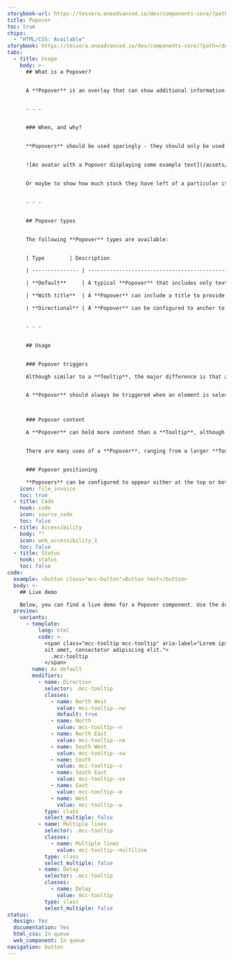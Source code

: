 ```yaml
---
storybook-url: https://tessera.oneadvanced.io/dev/components-core/?path=/docs/html-button--as-default
title: Popover
toc: true
chips:
  - "HTML/CSS: Available"
storybook: https://tessera.oneadvanced.io/dev/components-core/?path=/docs/html-tooltip--with-direction
tabs:
  - title: Usage
    body: >-
      ## What is a Popover?


      A **Popover** is an overlay that can show additional information to the user - however, it does differ from a **[Tooltip](/components/Tooltip)**. A **Popover** will typically be reserved for information that goes above-and-beyond what would normally be shown in a **Tooltip**. Unlike **Tooltips**, they are dismissed by selecting an icon within the **Popover**, not just when the user moves away from the **Popover**.


      - - -


      ### When, and why?


      **Popovers** should be used sparingly - they should only be used when you need to display non-critical information that will aid the user's decision making. For example, you could add a **Popover** to an **[Avatar](/components/avatar)** to show a user's full name and job title:


      ![An avatar with a Popover displaying some example text](/assets/img/popover_example_1.png)


      Or maybe to show how much stock they have left of a particular item?


      - - -


      ## Popover types


      The following **Popover** types are available:


      | Type        | Description                                                                                                                                                                     | Example                             |

      | --------------- | ------------------------------------------------------------------------------------------------------------------------------------------------------------------------------- |

      | **Default**     | A typical **Popover** that includes only text. Select the button to make the **Popover** appear. |

      | **With title**  | A **Popover** can include a title to provide further supporting information to the main body content of the **Popover** - note that a **Popover** can only have a single title. |

      | **Directional** | A **Popover** can be configured to anchor to different parts of the trigger - for example, you could make it appear in the top-left or bottom-right of a button. |


      - - -


      ## Usage


      ### Popover triggers

      Although similar to a **Tooltip**, the major difference is that a **Popover** must be triggered and dismissed by a click. The trigger could be a something like a button or an image, but the **Popover** would never appear by simply hovering over the item.


      A **Popover** should always be triggered when an element is selected (such as when it is tapped on mobile or clicked with a mouse).



      ### Popover content

      A **Popover** can hold more content than a **Tooltip**, although it should never be over-populated or over-used. The content in a **Popover** should be seen as ‘additional information’ and not crucial to the user's decision-making. A **Popover** should only ever *add* to the user's experience, and never be a requirement. They are the cherry that you add on top of the cake, not the batter.


      There are many uses of a **Popover**, ranging from a larger **Tooltip**, to a **Popover** that contains additional HTML content. 


      ### Popover positioning

      **Popovers** can be configured to appear either at the top or bottom and left or right of the trigger using the `placement` attribute. Consider the layout of the page and what content (if any) would be hidden by the **Popover** when designing with one.
    icon: file_invoice
    toc: true
  - title: Code
    hook: code
    icon: source_code
    toc: false
  - title: Accessibility
    body: ""
    icon: web_accessibility_1
    toc: false
  - title: Status
    hook: status
    toc: false
code:
  example: <button class="mcc-button">Button text</button>
  body: >-
    ## Live demo

    Below, you can find a live demo for a Popover component. Use the drop-down menus and radio buttons to view the different Popover Types and Variants.
  preview:
    variants:
      - template:
          lang: html
          code: >-
            <span class="mcc-tooltip mcc-tooltip" aria-label="Lorem ipsum dolor
            sit amet, consectetur adipiscing elit.">
              .mcc-tooltip
            </span>
        name: As default
        modifiers:
          - name: Direction
            selector: .mcc-tooltip
            classes:
              - name: North West
                value: mcc-tooltip--nw
                default: true
              - name: North
                value: mcc-tooltip--n
              - name: North East
                value: mcc-tooltip--ne
              - name: South West
                value: mcc-tooltip--sw
              - name: South
                value: mcc-tooltip--s
              - name: South East
                value: mcc-tooltip--se
              - name: East
                value: mcc-tooltip--e
              - name: West
                value: mcc-tooltip--w
            type: class
            select_multiple: false
          - name: Multiple lines
            selector: .mcc-tooltip
            classes:
              - name: Multiple lines
                value: mcc-tooltip--multiline
            type: class
            select_multiple: false
          - name: Delay
            selector: .mcc-tooltip
            classes:
              - name: Delay
                value: mcc-tooltip
            type: class
            select_multiple: false
status:
  design: Yes
  documentation: Yes
  html_css: In queue
  web_component: In queue
navigation: button
---
```

